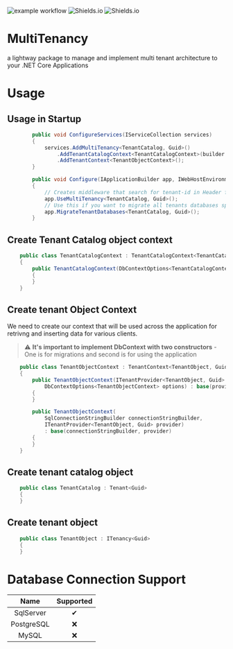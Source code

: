 ![example workflow](https://github.com/rafoch/MT/actions/workflows/dotnet.yml/badge.svg)
![Shields.io](https://img.shields.io/nuget/v/MultiTenancy.Core?color=dd&label=MultiTenancy.Core)
![Shields.io](https://img.shields.io/nuget/dt/MultiTenancy.Core?label=downloads)
# MultiTenancy
a lightway package to manage and implement multi tenant architecture to your .NET Core Applications

# Usage

## Usage in Startup

```csharp
        public void ConfigureServices(IServiceCollection services)
        {
            services.AddMultiTenancy<TenantCatalog, Guid>()
                .AddTenantCatalogContext<TenantCatalogContext>(builder => builder.UseSqlServer("<Your connection string>"))
                .AddTenantContext<TenantObjectContext>();
        }
```

```csharp
        public void Configure(IApplicationBuilder app, IWebHostEnvironment env)
        {
            // Creates middleware that search for tenant-id in Header for each request and set it's to TenantProvider
            app.UseMultiTenancy<TenantCatalog, Guid>();
            // Use this if you want to migrate all tenants databases specified in Catalog Database
            app.MigrateTenantDatabases<TenantCatalog, Guid>(); 
        }
```

## Create Tenant Catalog object context

```csharp
    public class TenantCatalogContext : TenantCatalogContext<TenantCatalog, Guid>
    {
        public TenantCatalogContext(DbContextOptions<TenantCatalogContext> options) : base(options)
        {
        }
    }
```

## Create tenant Object Context
We need to create our context that will be used across the application for retrivng and inserting data for various clients.
> :warning: **It's important to implement DbContext with two constructors** - One is for migrations and second is for using the application
```csharp
    public class TenantObjectContext : TenantContext<TenantObject, Guid>
    {
        public TenantObjectContext(ITenantProvider<TenantObject, Guid> provider,
            DbContextOptions<TenantObjectContext> options) : base(provider, options)
        {
        }

        public TenantObjectContext(
            SqlConnectionStringBuilder connectionStringBuilder, 
            ITenantProvider<TenantObject, Guid> provider) 
            : base(connectionStringBuilder, provider)
        {
        }
    }
```

## Create tenant catalog object
```csharp
    public class TenantCatalog : Tenant<Guid>
    {
    }
```
## Create tenant object 
```csharp
    public class TenantObject : ITenancy<Guid>
    {
    }
```

# Database Connection Support
| Name | Supported |
| :--: | :--: |
| SqlServer | ✔ |
| PostgreSQL | ❌ |
| MySQL | ❌ |
